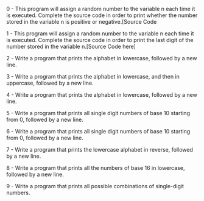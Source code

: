 0 - This program will assign a random number to the variable n each time it is executed. Complete the source code in order to print whether the number stored in the variable n is positive or negative.[Source Code 

1 - This program will assign a random number to the variable n each time it is executed. Complete the source code in order to print the last digit of the number stored in the variable n.[Source Code here]

2 - Write a program that prints the alphabet in lowercase, followed by a new line.

3 - Write a program that prints the alphabet in lowercase, and then in uppercase, followed by a new line.

4 - Write a program that prints the alphabet in lowercase, followed by a new line.

5 - Write a program that prints all single digit numbers of base 10 starting from 0, followed by a new line.

6 - Write a program that prints all single digit numbers of base 10 starting from 0, followed by a new line.

7 - Write a program that prints the lowercase alphabet in reverse, followed by a new line.

8 - Write a program that prints all the numbers of base 16 in lowercase, followed by a new line.

9 - Write a program that prints all possible combinations of single-digit numbers.

